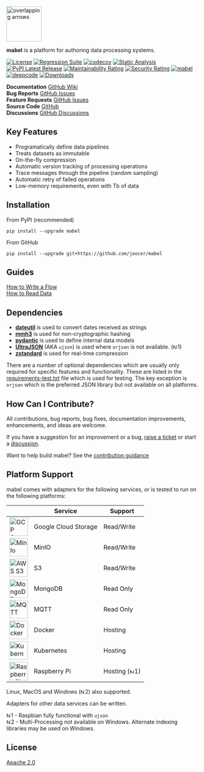 <img align="centre" alt="overlapping arrows" height="92" src="https://raw.githubusercontent.com/joocer/mabel/main/icons/mabel.svg" />

**mabel** is a platform for authoring data processing systems.

[![License](https://img.shields.io/badge/License-Apache%202.0-blue.svg)](https://github.com/joocer/mabel/blob/master/LICENSE)
[![Regression Suite](https://github.com/joocer/mabel/actions/workflows/regression_suite.yaml/badge.svg)](https://github.com/joocer/mabel/actions/workflows/regression_suite.yaml)
[![codecov](https://codecov.io/gh/joocer/mabel/branch/main/graph/badge.svg?token=CYD6E4PPKR)](https://codecov.io/gh/joocer/mabel)
[![Static Analysis](https://github.com/joocer/mabel/actions/workflows/static_analysis.yml/badge.svg)](https://github.com/joocer/mabel/actions/workflows/static_analysis.yml)
[![PyPI Latest Release](https://img.shields.io/pypi/v/mabel.svg)](https://pypi.org/project/mabel/)
[![Maintainability Rating](https://sonarcloud.io/api/project_badges/measure?project=joocer_mabel&metric=sqale_rating)](https://sonarcloud.io/dashboard?id=joocer_mabel)
[![Security Rating](https://sonarcloud.io/api/project_badges/measure?project=joocer_mabel&metric=security_rating)](https://sonarcloud.io/dashboard?id=joocer_mabel)
[![mabel](https://snyk.io/advisor/python/mabel/badge.svg)](https://snyk.io/advisor/python/mabel)
[![deepcode](https://www.deepcode.ai/api/gh/badge?key=eyJhbGciOiJIUzI1NiIsInR5cCI6IkpXVCJ9.eyJwbGF0Zm9ybTEiOiJnaCIsIm93bmVyMSI6Impvb2NlciIsInJlcG8xIjoibWFiZWwiLCJpbmNsdWRlTGludCI6ZmFsc2UsImF1dGhvcklkIjoyNTcxMiwiaWF0IjoxNjE5MjUyNzkxfQ.UtjaLJQjVxoQjesfMXuQ-tnbvJBUEzMUSJAC_neucek)](https://www.deepcode.ai/app/gh/joocer/mabel/_/dashboard?utm_content=gh%2Fjoocer%2Fmabel)
[![Downloads](https://pepy.tech/badge/mabel)](https://pepy.tech/project/mabel)


**Documentation** [GitHub Wiki](https://github.com/joocer/mabel/wiki)  
**Bug Reports** [GitHub Issues](https://github.com/joocer/mabel/issues/new/choose)  
**Feature Requests** [GitHub Issues](https://github.com/joocer/mabel/issues/new/choose)  
**Source Code**  [GitHub](https://github.com/joocer/mabel)  
**Discussions** [GitHub Discussions](https://github.com/joocer/mabel/discussions)


## Key Features

-  Programatically define data pipelines
-  Treats datasets as immutable
-  On-the-fly compression
-  Automatic version tracking of processing operations
-  Trace messages through the pipeline (random sampling)
-  Automatic retry of failed operations
-  Low-memory requirements, even with Tb of data

## Installation

From PyPI (recommended)
~~~
pip install --upgrade mabel
~~~
From GitHub
~~~
pip install --upgrade git+https://github.com/joocer/mabel
~~~

## Guides

[How to Write a Flow](https://github.com/joocer/mabel/wiki/how_to_write_a_flow)  
[How to Read Data](https://github.com/joocer/mabel/wiki/how_to_read_a_dataset)

## Dependencies

-  **[dateutil](https://dateutil.readthedocs.io/en/stable/)** is used to convert dates received as strings
-  **[mmh3](https://github.com/hajimes/mmh3)** is used for non-cryptographic hashing
-  **[pydantic](https://pydantic-docs.helpmanual.io/)** is used to define internal data models  
-  **[UltraJSON](https://github.com/ultrajson/ultrajson)** (AKA `ujson`) is used where `orjson` is not available. (<img align="centre" alt="Notice" height="12" src="https://raw.githubusercontent.com/joocer/mabel/main/icons/note.svg" />1)
-  **[zstandard](https://github.com/indygreg/python-zstandard)** is used for real-time compression

There are a number of optional dependencies which are usually only required for specific features and functionality. These are listed in the [requirements-test.txt](https://github.com/joocer/mabel/blob/main/requirements-test.txt) file which is used for testing. The key exception is `orjson` which is the preferred JSON library but not available on all platforms.

## How Can I Contribute?

All contributions, bug reports, bug fixes, documentation improvements,
enhancements, and ideas are welcome.

If you have a suggestion for an improvement or a bug, 
[raise a ticket](https://github.com/joocer/mabel/issues/new/choose) or start a
[discussion](https://github.com/joocer/mabel/discussions).

Want to help build mabel? See the [contribution guidance](https://github.com/joocer/mabel/blob/main/.github/CONTRIBUTING.md)

## Platform Support

mabel comes with adapters for the following services, or is tested to run on the following platforms:

| | Service | Support
|-- |-- |-- 
| <img align="centre" alt="GCP Storage" height="48" src="https://raw.githubusercontent.com/joocer/mabel/main/icons/gcs-logo.png" /> | Google Cloud Storage |  Read/Write
| <img align="centre" alt="MinIo" height="48" src="https://raw.githubusercontent.com/joocer/mabel/main/icons/minio-logo.png" /> | MinIO | Read/Write
| <img align="centre" alt="AWS S3" height="48" src="https://raw.githubusercontent.com/joocer/mabel/main/icons/s3-logo.png" /> | S3 | Read/Write
| <img align="centre" alt="MongoDB" height="48" src="https://raw.githubusercontent.com/joocer/mabel/main/icons/mongodb-logo.png" /> | MongoDB | Read Only
| <img align="centre" alt="MQTT" height="48" src="https://raw.githubusercontent.com/joocer/mabel/main/icons/mqtt-logo.png" /> | MQTT | Read Only
| <img align="centre" alt="Docker" height="48" src="https://raw.githubusercontent.com/joocer/mabel/main/icons/docker-logo.png" /> | Docker | Hosting
| <img align="centre" alt="Kubernetes" height="48" src="https://raw.githubusercontent.com/joocer/mabel/main/icons/kubernetes-logo.svg" /> | Kubernetes | Hosting
| <img align="centre" alt="Raspberry Pi" height="48" src="https://raw.githubusercontent.com/joocer/mabel/main/icons/raspberry-pi-logo.svg" /> | Raspberry Pi | Hosting (<img align="centre" alt="Notice" height="12" src="https://raw.githubusercontent.com/joocer/mabel/main/icons/note.svg" />1)

Linux, MacOS and Windows (<img align="centre" alt="Notice" height="12" src="https://raw.githubusercontent.com/joocer/mabel/main/icons/note.svg" />2) also supported.

Adapters for other data services can be written. 

<img align="centre" alt="Notice" height="12" src="https://raw.githubusercontent.com/joocer/mabel/main/icons/note.svg" />1 - Raspbian fully functional with `ujson`  
<img align="centre" alt="Notice" height="12" src="https://raw.githubusercontent.com/joocer/mabel/main/icons/note.svg" />2 - Multi-Processing not available on Windows. Alternate indexing libraries may be used on Windows.

## License

[Apache 2.0](LICENSE)